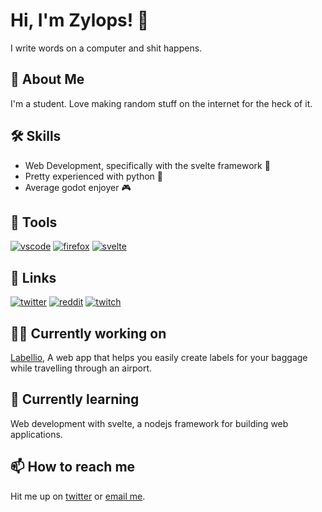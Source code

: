 
# Hi, I'm Zylops! 👋

I write words on a computer and shit happens.
## 🚀 About Me
I'm a student. Love making random stuff on the internet for the heck of it.
## 🛠 Skills

- Web Development, specifically with the svelte framework 🧡
- Pretty experienced with python 🐍
- Average godot enjoyer 🎮
## 🧰 Tools
[![vscode](https://img.shields.io/badge/Visual_Studio_Code-0078D4?style=for-the-badge&logo=visual%20studio%20code&logoColor=white)](https://code.visualstudio.com)
[![firefox](https://img.shields.io/badge/Firefox_Browser-FF7139?style=for-the-badge&logo=Firefox-Browser&logoColor=white)](https://www.mozilla.org/en-US/firefox/new/)
[![svelte](https://img.shields.io/badge/Svelte-4A4A55?style=for-the-badge&logo=svelte&logoColor=FF3E00)](svelte.dev)
## 🔗 Links
[![twitter](https://img.shields.io/badge/Twitter-1DA1F2?style=for-the-badge&logo=twitter&logoColor=white)](https://twitter.com/ZylopsYT)
[![reddit](https://img.shields.io/badge/Reddit-FF4500?style=for-the-badge&logo=reddit&logoColor=white)](reddit.com/u/ZylopsYT)
[![twitch](https://img.shields.io/badge/Twitch-9146FF?style=for-the-badge&logo=twitch&logoColor=white)](twitch.tv/livelops)
## 👩‍💻 Currently working on
[Labellio](github.com/zylops/labellio), A web app that helps you easily create labels for your baggage while travelling through an airport.

## 🧠 Currently learning
Web development with svelte, a nodejs framework for building web applications.

## 📫 How to reach me
Hit me up on [twitter](twitter.com/zylopsyt) or [email me](mailto:zainaazeez787@gmail.com).
